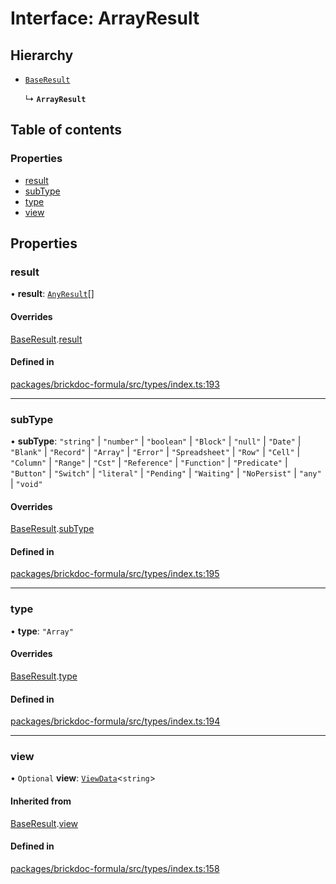 # Interface: ArrayResult

## Hierarchy

- [`BaseResult`](BaseResult.md)

  ↳ **`ArrayResult`**

## Table of contents

### Properties

- [result](ArrayResult.md#result)
- [subType](ArrayResult.md#subtype)
- [type](ArrayResult.md#type)
- [view](ArrayResult.md#view)

## Properties

### <a id="result" name="result"></a> result

• **result**: [`AnyResult`](../README.md#anyresult)[]

#### Overrides

[BaseResult](BaseResult.md).[result](BaseResult.md#result)

#### Defined in

[packages/brickdoc-formula/src/types/index.ts:193](https://github.com/mashcard/mashcard/blob/main/packages/brickdoc-formula/src/types/index.ts#L193)

---

### <a id="subtype" name="subtype"></a> subType

• **subType**: `"string"` \| `"number"` \| `"boolean"` \| `"Block"` \| `"null"` \| `"Date"` \| `"Blank"` \| `"Record"` \| `"Array"` \| `"Error"` \| `"Spreadsheet"` \| `"Row"` \| `"Cell"` \| `"Column"` \| `"Range"` \| `"Cst"` \| `"Reference"` \| `"Function"` \| `"Predicate"` \| `"Button"` \| `"Switch"` \| `"literal"` \| `"Pending"` \| `"Waiting"` \| `"NoPersist"` \| `"any"` \| `"void"`

#### Overrides

[BaseResult](BaseResult.md).[subType](BaseResult.md#subtype)

#### Defined in

[packages/brickdoc-formula/src/types/index.ts:195](https://github.com/mashcard/mashcard/blob/main/packages/brickdoc-formula/src/types/index.ts#L195)

---

### <a id="type" name="type"></a> type

• **type**: `"Array"`

#### Overrides

[BaseResult](BaseResult.md).[type](BaseResult.md#type)

#### Defined in

[packages/brickdoc-formula/src/types/index.ts:194](https://github.com/mashcard/mashcard/blob/main/packages/brickdoc-formula/src/types/index.ts#L194)

---

### <a id="view" name="view"></a> view

• `Optional` **view**: [`ViewData`](ViewData.md)<`string`\>

#### Inherited from

[BaseResult](BaseResult.md).[view](BaseResult.md#view)

#### Defined in

[packages/brickdoc-formula/src/types/index.ts:158](https://github.com/mashcard/mashcard/blob/main/packages/brickdoc-formula/src/types/index.ts#L158)
